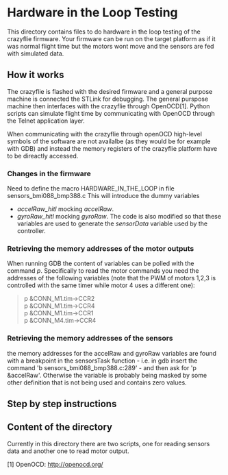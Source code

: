 # Hardware in the Loop Testing

This directory contains files to do hardware in the loop testing of the crazyflie firmware.
Your firmware can be run on the target platform as if it was normal flight time but the 
motors wont move and the sensors are fed with simulated data.

## How it works

The crazyflie is flashed with the desired firmware and a general purpose machine is connected
the STLink for debugging. The general purspose machine then interfaces with the crazyflie
through OpenOCD[1]. Python scripts can simulate flight time by communicating with OpenOCD
through the Telnet application layer. 

When communicating with the crazyflie through openOCD high-level symbols of the software are
not availalbe (as they would be for example with GDB) and instead the memory registers of the
crazyflie platform have to be direactly accessed.

### Changes in the firmware
Need to define the macro HARDWARE\_IN\_THE\_LOOP in file sensors\_bmi088\_bmp388.c
This will introduce the dummy variables 
 * *accelRaw_hitl* mocking *accelRaw*.
 * *gyroRaw_hitl* mocking *gyroRaw*.
The code is also modified so that these variables are used to generate the *sensorData* 
variable used by the controller.

### Retrieving the memory addresses of the motor outputs

When running GDB the content of variables can be polled with the command *p*.
Specifically to read the motor commands you need the addresses of the following variables
(note that the PWM of motors 1,2,3 is controlled with the same timer while motor 4 uses a
different one):

> p &CONN_M1.tim->CCR2 \
> p &CONN_M1.tim->CCR4 \
> p &CONN_M1.tim->CCR1 \
> p &CONN_M4.tim->CCR4 

### Retrieving the memory addresses of the sensors

the memory addresses for the accelRaw and gyroRaw variables are found with a breakpoint 
in the sensorsTask function - i.e. in gdb insert the command 'b sensors_bmi088_bmp388.c:289' -
and then ask for 'p &accelRaw'. Otherwise the variable is probably being masked by some other 
definition that is not being used and contains zero values.

## Step by step instructions

## Content of the directory

Currently in this directory there are two scripts, one for reading sensors data and 
another one to read motor output.


[1] OpenOCD: http://openocd.org/
